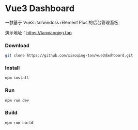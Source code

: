 # Vue3 Dashboard

一款基于 Vue3+tailwindcss+Element Plus 的后台管理面板

演示地址：<https://tanxiaoqing.top>


### Download

```sh
git clone https://github.com/xiaoqing-tan/vue3dashboard.git
```

### Install
```sh
npm install
```

### Run
```sh
npm run dev
```

### Build
```sh
npm run build
```